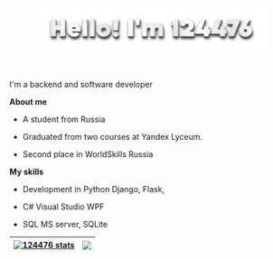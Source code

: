 <p align="center"><a href="https://124476.github.io"><img width="80%" alt="Hello, I'm 124476." src="./img/hello.png" /></a></p>

<br/>

I'm a backend and software developer

**About me**

- A student from Russia

- Graduated from two courses at Yandex Lyceum.

- Second place in WorldSkills Russia

**My skills**

- Development in Python Django, Flask, 

- C# Visual Studio WPF

- SQL MS server, SQLite


| <a href="https://github.com/124476/124476.github.io"><img align="center" src="https://github-readme-stats.vercel.app/api?username=124476&show_icons=true&include_all_commits=true&theme=buefy&hide_border=true" alt="124476 stats" /></a> | <a href="https://github.com/124476/124476.github.io"><img align="center" src="https://github-readme-stats.vercel.app/api/top-langs?username=124476&layout=compact&theme=buefy&hide_border=true" /></a> |
| ------------- | ------------- |

